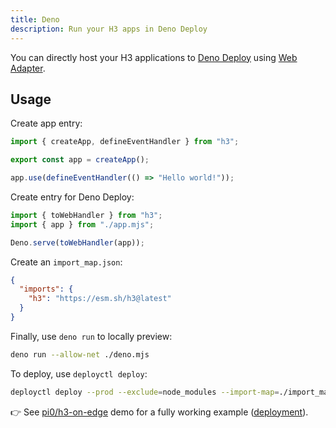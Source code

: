 ```yaml
---
title: Deno
description: Run your H3 apps in Deno Deploy
---
```


You can directly host your H3 applications to [Deno Deploy](https://deno.com/deploy) using [Web Adapter](/adapters/web).

## Usage

Create app entry:

```js [app.mjs]
import { createApp, defineEventHandler } from "h3";

export const app = createApp();

app.use(defineEventHandler(() => "Hello world!"));
```

Create entry for Deno Deploy:

```js [deno.mjs]
import { toWebHandler } from "h3";
import { app } from "./app.mjs";

Deno.serve(toWebHandler(app));
```

Create an `import_map.json`:

```json [import_map.json]
{
  "imports": {
    "h3": "https://esm.sh/h3@latest"
  }
}
```

Finally, use `deno run` to locally preview:

```bash [terminal]
deno run --allow-net ./deno.mjs
```

To deploy, use `deployctl deploy`:

```bash [terminal]
deployctl deploy --prod --exclude=node_modules --import-map=./import_map.json ./deno.mjs
```

👉 See [pi0/h3-on-edge](https://github.com/pi0/h3-on-edge) demo for a fully working example ([deployment](https://h3-on-edge.deno.dev/)).
